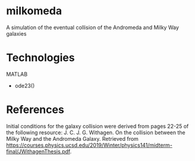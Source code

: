 # milkomeda
A simulation of the eventual collision of the Andromeda and Milky Way galaxies

Technologies
=============
MATLAB
  - ode23()
 
 References
 ============
 Initial conditions for the galaxy collision were derived from pages 22-25 of the following resource:
 J. C. J. G. Withagen. On the collision between the Milky Way and the Andromeda Galaxy. Retrieved from https://courses.physics.ucsd.edu/2019/Winter/physics141/midterm-final/JWithagenThesis.pdf.
 
 
